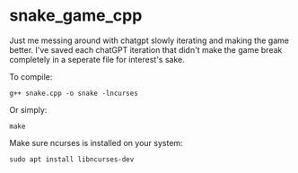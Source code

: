 # snake_game_cpp

Just me messing around with chatgpt slowly iterating and making the game better. I've saved each chatGPT iteration that didn't make the game break completely in a seperate file for interest's sake.

To compile:

    g++ snake.cpp -o snake -lncurses

Or simply:

    make

Make sure ncurses is installed on your system:

    sudo apt install libncurses-dev
